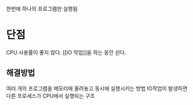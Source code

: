 한번에 하나의 프로그램만 실행됨

# 단점
CPU 사용률이 좋지 않다.
[[IO 작업]]을 하는 동안 쉰다.

## 해결방법
여러 개의 프로그램을 메모리에 올려놓고 동시에 실행시키는 방법
IO작업이 발생하면 다른 프로세스가 CPU에서 실행되는 구조